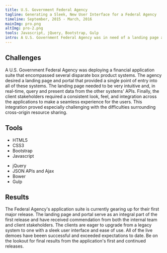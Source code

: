 ```yaml
---
title: U.S. Government Federal Agency
tagline: Generating a Sleek, New User Interface for a Federal Agency
timeline: September, 2015 - March, 2016
mainImg: pro.png
altImg: pro-2.png
tools: Javascript, jQuery, Bootstrap, Gulp
intro: A U.S. Government Federal Agency was in need of a landing page and portal to bring together disparate systems. They required a solution that was sleek and consistent across all systems, and that integrated all user actions into a single, manageable landing page. Check out how my solution brought together these different systems under one roof and created a modern and intuitive, front-facing application for agency stakeholders.
---
```


<div class="mar-bottom">
<h2 class="article-title">Challenges</h2>
A U.S. Government Federal Agency was deploying a financial application suite that encompassed several disparate box product systems. The agency desired a landing page and portal that provided a single point of entry into all of these systems. The landing page needed to be very intuitive and, in real-time, query and present data from the other systems' APIs. Finally, the client stakeholders required a consistent look, feel, and integration across the applications to make a seamless experience for the users. This integration proved especially challenging with the difficulties surrounding cross-origin resource sharing.
</div>
<div id="tools" class="mar-bottom">
<h2>Tools</h2>
<ul>
    <li>HTML5</li>
    <li>CSS3</li>
    <li>Bootstrap</li>
    <li>Javascript</li>
</ul>
<ul>
    <li>jQuery</li>
    <li>JSON APIs and Ajax</li>
    <li>Bower</li>
    <li>Gulp</li>
</ul>
</div>
<div class="mar-bottom">
<h2>Results</h2>
The Federal Agency's application suite is currently gearing up for their first major release. The landing page and portal serve as an integral part of the first release and have received commendation from both the internal team and client stakeholders. The clients are eager to upgrade from a legacy system to one with a sleek user interface and ease of use. All of the live demoes have beeen successful and exceeded expectations to date. Be on the lookout for final results from the application's first and continued releases.
</div>